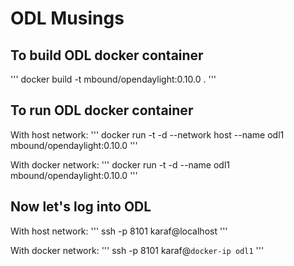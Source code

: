 # ODL Musings


## To build ODL docker container

'''
docker build -t mbound/opendaylight:0.10.0 .
'''

## To run ODL docker container

With host network:
'''
docker run -t -d --network host --name odl1 mbound/opendaylight:0.10.0
'''

With docker network:
'''
docker run -t -d --name odl1 mbound/opendaylight:0.10.0
'''

## Now let's log into ODL

With host network:
'''
ssh -p 8101 karaf@localhost
'''

With docker network:
'''
ssh -p 8101 karaf@`docker-ip odl1`
'''

